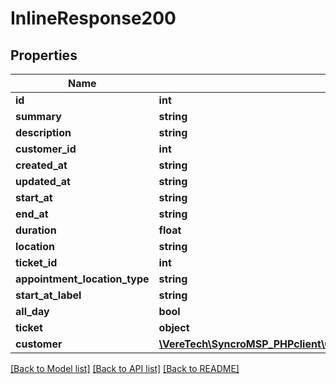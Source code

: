 # InlineResponse200

## Properties
Name | Type | Description | Notes
------------ | ------------- | ------------- | -------------
**id** | **int** |  | [optional] 
**summary** | **string** |  | [optional] 
**description** | **string** |  | [optional] 
**customer_id** | **int** |  | [optional] 
**created_at** | **string** |  | [optional] 
**updated_at** | **string** |  | [optional] 
**start_at** | **string** |  | [optional] 
**end_at** | **string** |  | [optional] 
**duration** | **float** |  | [optional] 
**location** | **string** |  | [optional] 
**ticket_id** | **int** |  | [optional] 
**appointment_location_type** | **string** |  | [optional] 
**start_at_label** | **string** |  | [optional] 
**all_day** | **bool** |  | [optional] 
**ticket** | **object** |  | [optional] 
**customer** | [**\VereTech\SyncroMSP_PHPclient\Client\Model\InlineResponse200Customer**](InlineResponse200Customer.md) |  | [optional] 

[[Back to Model list]](../../README.md#documentation-for-models) [[Back to API list]](../../README.md#documentation-for-api-endpoints) [[Back to README]](../../README.md)

